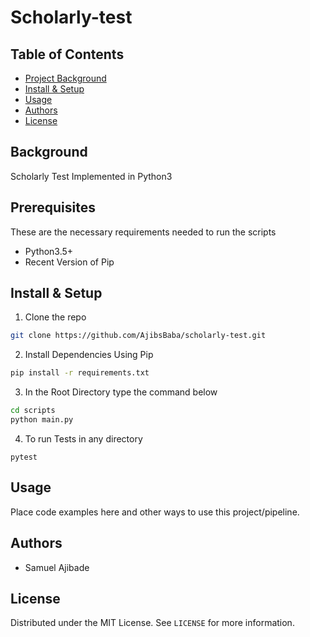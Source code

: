 Scholarly-test
=============

<!-- ![banner]() -->
<!-- ![badge]() -->
<!-- ![badge]() -->


Table of Contents
-----------------

-   [Project Background](#projectbackground)
-   [Install & Setup](#installsetup)
-   [Usage](#usage)
-   [Authors](#authors)
-   [License](https://opensource.org/licenses/MIT)

Background
----------

Scholarly Test Implemented in Python3


Prerequisites
-------------

These are the necessary requirements needed to run the scripts
* Python3.5+
* Recent Version of Pip


Install & Setup
---------------

1. Clone the repo
```sh
git clone https://github.com/AjibsBaba/scholarly-test.git 
```
2. Install Dependencies Using Pip
```sh
pip install -r requirements.txt
```
3. In the Root Directory type the command below
```sh
cd scripts
python main.py
```
4. To run Tests in any directory
```shell
pytest
```

Usage
-----

Place code examples here and other ways to use this project/pipeline.



Authors
-------

* Samuel Ajibade


License
-------

Distributed under the MIT License. See `LICENSE` for more information.